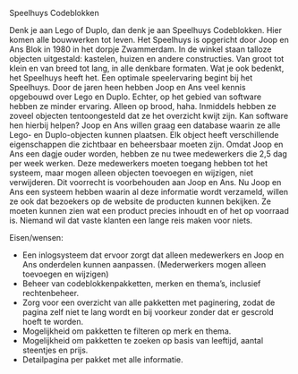 Speelhuys Codeblokken

Denk je aan Lego of Duplo, dan denk je aan Speelhuys Codeblokken. Hier komen alle bouwwerken tot leven. Het Speelhuys is opgericht door Joop en Ans Blok in 1980 in het dorpje Zwammerdam.
In de winkel staan talloze objecten uitgestald: kastelen, huizen en andere constructies. Van groot tot klein en van breed tot lang, in alle denkbare formaten. Wat je ook bedenkt, het Speelhuys heeft het.
Een optimale speelervaring begint bij het Speelhuys. Door de jaren heen hebben Joop en Ans veel kennis opgebouwd over Lego en Duplo. Echter, op het gebied van software hebben ze minder ervaring. Alleen op brood, haha. Inmiddels hebben ze zoveel objecten tentoongesteld dat ze het overzicht kwijt zijn. Kan software hen hierbij helpen?
Joop en Ans willen graag een database waarin ze alle Lego- en Duplo-objecten kunnen plaatsen. Elk object heeft verschillende eigenschappen die zichtbaar en beheersbaar moeten zijn. Omdat Joop en Ans een dagje ouder worden, hebben ze nu twee medewerkers die 2,5 dag per week werken. Deze medewerkers moeten toegang hebben tot het systeem, maar mogen alleen objecten toevoegen en wijzigen, niet verwijderen. Dit voorrecht is voorbehouden aan Joop en Ans.
Nu Joop en Ans een systeem hebben waarin al deze informatie wordt verzameld, willen ze ook dat bezoekers op de website de producten kunnen bekijken. Ze moeten kunnen zien wat een product precies inhoudt en of het op voorraad is. Niemand wil dat vaste klanten een lange reis maken voor niets.

Eisen/wensen:
-	Een inlogsysteem dat ervoor zorgt dat alleen medewerkers en Joop en Ans onderdelen kunnen aanpassen. (Mederwerkers mogen alleen toevoegen en wijzigen)
-	Beheer van codeblokkenpakketten, merken en thema’s, inclusief rechtenbeheer.
-	Zorg voor een overzicht van alle pakketten met paginering, zodat de pagina zelf niet te lang wordt en bij voorkeur zonder dat er gescrold hoeft te worden.
-	Mogelijkheid om pakketten te filteren op merk en thema.
-	Mogelijkheid om pakketten te zoeken op basis van leeftijd, aantal steentjes en prijs.
-	Detailpagina per pakket met alle informatie.


